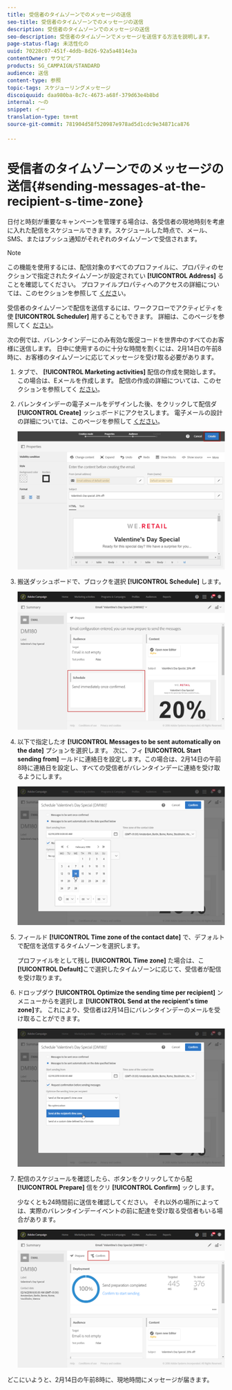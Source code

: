 ```yaml
---
title: 受信者のタイムゾーンでのメッセージの送信
seo-title: 受信者のタイムゾーンでのメッセージの送信
description: 受信者のタイムゾーンでのメッセージの送信
seo-description: 受信者のタイムゾーンでメッセージを送信する方法を説明します。
page-status-flag: 未活性化の
uuid: 70228c07-451f-4ddb-8d26-92a5a4814e3a
contentOwner: サウビア
products: SG_CAMPAIGN/STANDARD
audience: 送信
content-type: 参照
topic-tags: スケジューリングメッセージ
discoiquuid: daa980ba-8c7c-4673-a68f-379d63e4b8bd
internal: 〜の
snippet: イー
translation-type: tm+mt
source-git-commit: 781904d58f520987e978ad5d1cdc9e34871ca876

---
```



# 受信者のタイムゾーンでのメッセージの送信{#sending-messages-at-the-recipient-s-time-zone}

日付と時刻が重要なキャンペーンを管理する場合は、各受信者の現地時刻を考慮に入れた配信をスケジュールできます。スケジュールした時点で、メール、SMS、またはプッシュ通知がそれぞれのタイムゾーンで受信されます。

>[!NOTE]
>
>この機能を使用するには、配信対象のすべてのプロファイルに、プロパティのセクションで指定されたタイムゾーンが設定されてい **[!UICONTROL Address]** ることを確認してください。 プロファイルプロパティへのアクセスの詳細については、このセクションを参照して [くださ](../../audiences/using/editing-profiles.md)い。

受信者のタイムゾーンで配信を送信するには、ワークフローでアクティビティを使 **[!UICONTROL Scheduler]** 用することもできます。 詳細は、このページを参照してく [ださい](../../automating/using/scheduler.md)。

次の例では、バレンタインデーにのみ有効な販促コードを世界中のすべてのお客様に送信します。 日中に使用するのに十分な時間を割くには、2月14日の午前8時に、お客様のタイムゾーンに応じてメッセージを受け取る必要があります。

1. タブで、 **[!UICONTROL Marketing activities]** 配信の作成を開始します。この場合は、Eメールを作成します。 配信の作成の詳細については、このセクションを参照してく [ださい](../../channels/using/creating-an-email.md)。
1. バレンタインデーの電子メールをデザインした後、をクリックして配信ダ **[!UICONTROL Create]** ッシュボードにアクセスします。 電子メールの設計の詳細については、このページを参照して [ください](../../designing/using/personalization.md#example-email-personalization)。

   ![](assets/send-time_opt_valentine_1.png)

1. 搬送ダッシュボードで、ブロックを選択 **[!UICONTROL Schedule]** します。

   ![](assets/send-time_opt_valentine_2.png)

1. 以下で指定したオ **[!UICONTROL Messages to be sent automatically on the date]** プションを選択します。 次に、フィ **[!UICONTROL Start sending from]** ールドに連絡日を設定します。この場合は、2月14日の午前8時に連絡日を設定し、すべての受信者がバレンタインデーに連絡を受け取るようにします。

   ![](assets/send-time_opt_valentine.png)

1. フィールド **[!UICONTROL Time zone of the contact date]** で、デフォルトで配信を送信するタイムゾーンを選択します。

   プロファイルをとして残し **[!UICONTROL Time zone]** た場合は、こ **[!UICONTROL Default]**&#x200B;こで選択したタイムゾーンに応じて、受信者が配信を受け取ります。

1. ドロップダウ **[!UICONTROL Optimize the sending time per recipient]** ンメニューからを選択しま **[!UICONTROL Send at the recipient's time zone]**&#x200B;す。 これにより、受信者は2月14日にバレンタインデーのメールを受け取ることができます。

   ![](assets/send-time_opt_valentine_3.png)

1. 配信のスケジュールを確認したら、ボタンをクリックしてから配 **[!UICONTROL Prepare]** 信をクリ **[!UICONTROL Confirm]** ックします。

   少なくとも24時間前に送信を確認してください。 それ以外の場所によっては、実際のバレンタインデーイベントの前に配達を受け取る受信者もいる場合があります。

   ![](assets/send-time_opt_valentine_4.png)

どこにいようと、2月14日の午前8時に、現地時間にメッセージが届きます。
